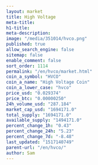 ```yaml
---
layout: market
title: High Voltage
meta-title: 
h1-title: 
meta-description: 
image: "/media/351014/hvco.png"
published: true
allow_search_engine: false
sitemap: false
enable_comment: false
sort_order: 1114
permalink: "/en/hvco/market.html"
coin_a_symbol: "HVCO"
coin_a_name: "High Voltage Coin"
coin_a_lower_case: "hvco"
price_usd: "0.029374"
price_btc: "0.00000250"
24h_volume_usd: "287.184"
market_cap_usd: "1694171.0"
total_supply: "1694171.0"
available_supply: "1494171.0"
percent_change_1h: "0.43"
percent_change_24h: "5.23"
percent_change_7d: "-8.48"
last_updated: "1517140749"
parent-url: "/en/hvco/"
author: Sam
---
```


